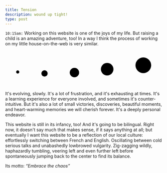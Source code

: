 ```yaml
---
title: Tension
description: wound up tight!
type: post
---
```


`10:15am:` Working on this website is one of the joys of my life. But raising a child is an amazing adventure, too! In a way I think the process of working on my little house-on-the-web is very similar.

<style>
.evolve {
  display: flex; justify-content: space-around; align-items: center;
  padding: 2rem 0;
}
.evolve svg {
  --delay: -200ms;
  animation: evolveBob 800ms ease-in-out alternate-reverse infinite;
  animation-delay: var(--delay);
}
.evolve svg:nth-child(1) { width: 2%; animation-delay: calc(5 * var(--delay)); }
.evolve svg:nth-child(2) { width: 4%; animation-delay: calc(4 * var(--delay)); }
.evolve svg:nth-child(3) { width: 6%; animation-delay: calc(3 * var(--delay));}
.evolve svg:nth-child(4) { width: 8%; animation-delay: calc(2 * var(--delay)); }
.evolve svg:nth-child(5) { width: 10%; animation-delay: calc(1 * var(--delay)); }

@keyframes evolveBob {
  from { transform: translateY(1rem); }
  to { transform: translateY(-1rem); }
}
</style>

<div class="evolve">
  <svg xmlns="http://www.w3.org/2000/svg" viewBox="0 0 100 100"><circle fill="var(--color-primary)" cx="50" cy="50" r="50" /></svg>
  <svg xmlns="http://www.w3.org/2000/svg" viewBox="0 0 100 100"><circle fill="var(--color-subdued)" cx="50" cy="50" r="50" /></svg>
  <svg xmlns="http://www.w3.org/2000/svg" viewBox="0 0 100 100"><circle fill="var(--color-extra)" cx="50" cy="50" r="50" /></svg>
  <svg xmlns="http://www.w3.org/2000/svg" viewBox="0 0 100 100"><circle fill="var(--color-secondary)" cx="50" cy="50" r="50" /></svg>
  <svg xmlns="http://www.w3.org/2000/svg" viewBox="0 0 100 100"><circle fill="var(--color-active)" cx="50" cy="50" r="50" /></svg>
</div>

It's evolving, slowly. It's a lot of frustration, and it's exhausting at times. It's a learning experience for everyone involved, and sometimes it's counter-intuitive. But it's also a lot of small victories, discoveries, beautiful moments, and heart-warming memories we will cherish forever. It's a deeply personal endeavor.

This website is still in its infancy, too! And it's going to be bilingual. Right now, it doesn't say much that makes sense, if it says anything at all; but eventually I want this website to be a reflection of our local culture: effortlessly switching between French and English. Oscillating between cold serious talks and unabashedly lowbrowed vulgarity. Zig-zagging wildly, haphazardly tumbling, veering left and even further left before spontaneously jumping back to the center to find its balance.

Its motto: _“Embrace the chaos”_
